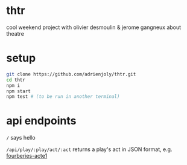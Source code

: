 # thtr

cool weekend project with olivier desmoulin &amp; jerome gangneux about theatre

# setup

```bash
git clone https://github.com/adrienjoly/thtr.git
cd thtr
npm i
npm start
npm test # (to be run in another terminal)
```

# api endpoints

`/` says hello

`/api/play/:play/act/:act` returns a play's act in JSON format, e.g. [fourberies-acte1](https://github.com/adrienjoly/thtr/blob/master/plays/fourberies/acte1.json)
